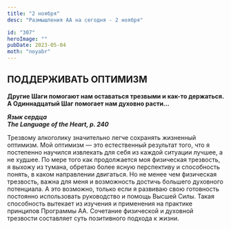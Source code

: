 ```yaml
---
title: "2 ноября"
desc: "Размышления АА на сегодня - 2 ноября"

id: "307"
heroImage: ""
pubDate: 2023-05-04
moth: "noyabr"
---
```


## ПОДДЕРЖИВАТЬ ОПТИМИЗМ

**Другие Шаги помогают нам оставаться трезвыми и как-то держаться. А
Одиннадцатый Шаг помогает нам духовно расти…**

**_Язык сердца  
The Language of the Heart, p. 240_**

Трезвому алкоголику значительно легче сохранять жизненный оптимизм. Мой
оптимизм — это естественный результат того, что я постепенно научился
извлекать для себя из каждой ситуации лучшее, а не худшее. По мере того как
продолжается моя физическая трезвость, я выхожу из тумана, обретаю более ясную
перспективу и способность понять, в каком направлении двигаться. Но не менее
чем физическая трезвость, важна для меня и возможность достичь большего
духовного потенциала. А это возможно, только если я развиваю свою готовность
постоянно использовать руководство и помощь Высшей Силы. Такая способность
вытекает из изучения и применения на практике принципов Программы АА.
Сочетание физической и духовной трезвости составляет суть позитивного подхода
к жизни.
